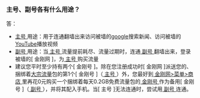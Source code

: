 ### 主号、副号各有什么用途？ 
答：
- [ 主号 ]()用途：用于连通翻墙出来访问被墙的[google](google.com)搜索新闻、访问被墙的[YouTube](youtube.com)播放视频
- [ 副号 ]()用途：当[ 主号 ]()流量提前耗尽、流量过期时，连通[ 副号 ]()翻墙出来，登录被墙的[ 金刚网 ]，为[ 主号 ]()购买流量
- 建议您平时至少持有两个[ 金刚号 ]。除在您注册成功时[ 金刚网 ]派送您的、捆绑着[大宗流量]()包的第1个[ 金刚号 ]（[ 主号 ]()）外，您最好到[ 金刚网>菜单>商店 ]()里再花0元购买一个捆绑着每天0.2GB免费流量包的[ 金刚号 ]()作为备用[ 金刚号 ]（[ 副号 ]()），并将其配入手机。当[ 主号 ]无法连通时，尝试用[ 副号 ]()连通。

